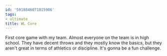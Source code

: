 ```yaml
---
id: '5918846071015906'
tags:
- ultimate
title: WL Core
---
```


First core game with my team. Almost everyone on the team is in high school. They have decent throws and they mostly know the basics, but they aren't great in terms of athletics or discipline. It's gonna be a fun challenge.
